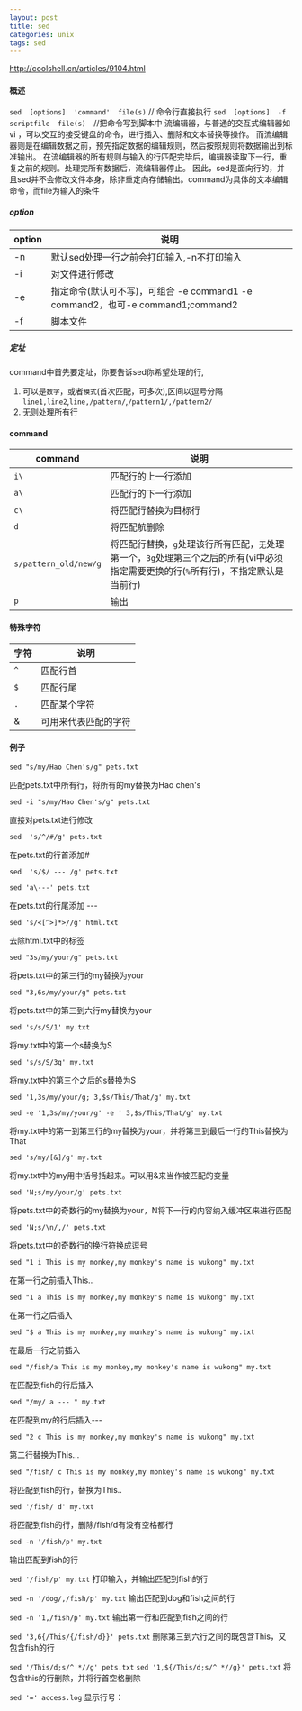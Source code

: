 ```yaml
---
layout: post
title: sed
categories: unix
tags: sed
---
```


http://coolshell.cn/articles/9104.html

#### 概述
`sed  [options]  'command'  file(s)` // 命令行直接执行
`sed  [options]  -f scriptfile  file(s)`　//把命令写到脚本中
流编辑器，与普通的交互式编辑器如vi ，可以交互的接受键盘的命令，进行插入、删除和文本替换等操作。
而流编辑器则是在编辑数据之前，预先指定数据的编辑规则，然后按照规则将数据输出到标准输出。
在流编辑器的所有规则与输入的行匹配完毕后，编辑器读取下一行，重复之前的规则。处理完所有数据后，流编辑器停止。
因此，sed是面向行的，并且sed并不会修改文件本身，除非重定向存储输出。command为具体的文本编辑命令，而file为输入的条件

##### option

|option|说明|
|-|-|
|-n|默认sed处理一行之前会打印输入,-n不打印输入|
|-i|对文件进行修改|
|-e|指定命令(默认可不写)，可组合 -e command1 -e command2，也可-e command1;command2|
|-f|脚本文件|

##### 定址

command中首先要定址，你要告诉sed你希望处理的行,

1.  可以是`数字`，或者`模式`(首次匹配，可多次),区间以逗号分隔`line1,line2`,`line,/pattern/`,`/pattern1/,/pattern2/`
2.  无则处理所有行

#### command

|command|说明|
|-|-|
|`i\`　|匹配行的上一行添加|
|`a\`|匹配行的下一行添加|
|`c\`　|将匹配行替换为目标行|
|`d`|将匹配航删除|
|`s/pattern_old/new/g`|将匹配行替换，`g`处理该行所有匹配，`无`处理第一个，`3g`处理第三个之后的所有(vi中必须指定需要更换的行(`%`所有行)，不指定默认是当前行)|
|`p`|输出|

#### 特殊字符

|字符|说明|
|-|-|
|`^`|匹配行首|
|`$`|匹配行尾|
|`.`|匹配某个字符|
|&|可用来代表匹配的字符|

#### 例子
`sed "s/my/Hao Chen's/g" pets.txt`

匹配pets.txt中所有行，将所有的my替换为Hao chen's

`sed -i "s/my/Hao Chen's/g" pets.txt`

直接对pets.txt进行修改

`sed  's/^/#/g' pets.txt`

在pets.txt的行首添加#

`sed  's/$/ --- /g' pets.txt`

`sed 'a\---' pets.txt`

在pets.txt的行尾添加 ---

`sed 's/<[^>]*>//g' html.txt`

去除html.txt中的标签

`sed "3s/my/your/g" pets.txt`

将pets.txt中的第三行的my替换为your

`sed "3,6s/my/your/g" pets.txt`

将pets.txt中的第三到六行my替换为your

`sed 's/s/S/1' my.txt`

将my.txt中的第一个s替换为S

`sed 's/s/S/3g' my.txt`

将my.txt中的第三个之后的s替换为S

`sed '1,3s/my/your/g; 3,$s/This/That/g' my.txt`

`sed -e '1,3s/my/your/g' -e ' 3,$s/This/That/g' my.txt`

将my.txt中的第一到第三行的my替换为your，并将第三到最后一行的This替换为That

`sed 's/my/[&]/g' my.txt`

将my.txt中的my用中括号括起来。可以用&来当作被匹配的变量

`sed 'N;s/my/your/g' pets.txt`

将pets.txt中的奇数行的my替换为your，N将下一行的内容纳入缓冲区来进行匹配

`sed 'N;s/\n/,/' pets.txt`

将pets.txt中的奇数行的换行符换成逗号

`sed "1 i This is my monkey,my monkey's name is wukong" my.txt`

在第一行之前插入This..

`sed "1 a This is my monkey,my monkey's name is wukong" my.txt`

在第一行之后插入

`sed "$ a This is my monkey,my monkey's name is wukong" my.txt`

在最后一行之前插入

`sed "/fish/a This is my monkey,my monkey's name is wukong" my.txt`

在匹配到fish的行后插入

`sed "/my/ a --- " my.txt`

在匹配到my的行后插入---

`sed "2 c This is my monkey,my monkey's name is wukong" my.txt`

第二行替换为This...

`sed "/fish/ c This is my monkey,my monkey's name is wukong" my.txt`

将匹配到fish的行，替换为This..

`sed '/fish/ d' my.txt`

将匹配到fish的行，删除/fish/d有没有空格都行

`sed -n '/fish/p' my.txt`

输出匹配到fish的行

`sed '/fish/p' my.txt`
打印输入，并输出匹配到fish的行

`sed -n '/dog/,/fish/p' my.txt`
输出匹配到dog和fish之间的行

`sed -n '1,/fish/p' my.txt`
输出第一行和匹配到fish之间的行

`sed '3,6{/This/{/fish/d}}' pets.txt`
删除第三到六行之间的既包含This，又包含fish的行

`sed '/This/d;s/^ *//g' pets.txt`
`sed '1,${/This/d;s/^ *//g}' pets.txt`
将包含this的行删除，并将行首空格删除

`sed '=' access.log`
显示行号：

